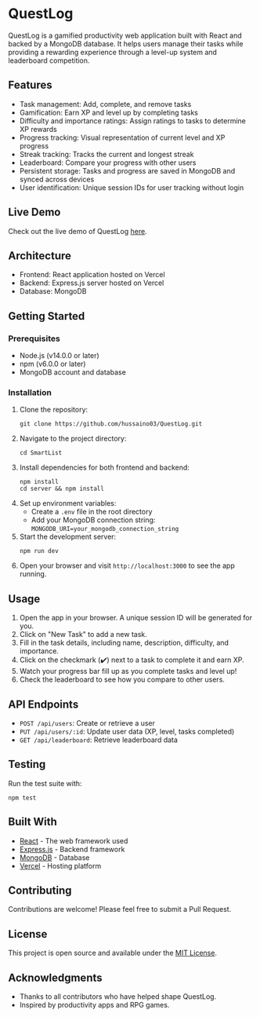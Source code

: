 # QuestLog

QuestLog is a gamified productivity web application built with React and backed by a MongoDB database. It helps users manage their tasks while providing a rewarding experience through a level-up system and leaderboard competition.

## Features

- Task management: Add, complete, and remove tasks
- Gamification: Earn XP and level up by completing tasks
- Difficulty and importance ratings: Assign ratings to tasks to determine XP rewards
- Progress tracking: Visual representation of current level and XP progress
- Streak tracking: Tracks the current and longest streak 
- Leaderboard: Compare your progress with other users
- Persistent storage: Tasks and progress are saved in MongoDB and synced across devices
- User identification: Unique session IDs for user tracking without login

## Live Demo

Check out the live demo of QuestLog [here](https://smart-listapp.vercel.app/).

## Architecture

- Frontend: React application hosted on Vercel
- Backend: Express.js server hosted on Vercel
- Database: MongoDB

## Getting Started

### Prerequisites

- Node.js (v14.0.0 or later)
- npm (v6.0.0 or later)
- MongoDB account and database

### Installation

1. Clone the repository:
   ```
   git clone https://github.com/hussaino03/QuestLog.git
   ```
2. Navigate to the project directory:
   ```
   cd SmartList
   ```
3. Install dependencies for both frontend and backend:
   ```
   npm install
   cd server && npm install
   ```
4. Set up environment variables:
   - Create a `.env` file in the root directory
   - Add your MongoDB connection string: `MONGODB_URI=your_mongodb_connection_string`
5. Start the development server:
   ```
   npm run dev
   ```
6. Open your browser and visit `http://localhost:3000` to see the app running.

## Usage

1. Open the app in your browser. A unique session ID will be generated for you.
2. Click on "New Task" to add a new task.
3. Fill in the task details, including name, description, difficulty, and importance.
4. Click on the checkmark (✔️) next to a task to complete it and earn XP.
5. Watch your progress bar fill up as you complete tasks and level up!
6. Check the leaderboard to see how you compare to other users.

## API Endpoints

- `POST /api/users`: Create or retrieve a user
- `PUT /api/users/:id`: Update user data (XP, level, tasks completed)
- `GET /api/leaderboard`: Retrieve leaderboard data

## Testing

Run the test suite with:
```
npm test
```

## Built With

- [React](https://reactjs.org/) - The web framework used
- [Express.js](https://expressjs.com/) - Backend framework
- [MongoDB](https://www.mongodb.com/) - Database
- [Vercel](https://vercel.com/) - Hosting platform

## Contributing

Contributions are welcome! Please feel free to submit a Pull Request.

## License

This project is open source and available under the [MIT License](LICENSE).

## Acknowledgments

- Thanks to all contributors who have helped shape QuestLog.
- Inspired by productivity apps and RPG games.
